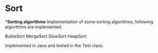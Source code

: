 # Sort
***************Sorting algorithms**************
Implementation of some sorting algorithms, following
algorithms are implemented:

BubleSort
MergeSort
SlowSort
HeapSort


implemented in Java and tested in the Test class.
